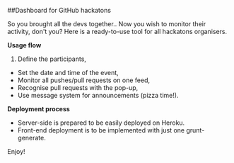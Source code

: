 ##Dashboard for GitHub hackatons

So you brought all the devs together.. Now you wish to monitor their activity, don't you? Here is a ready-to-use tool for all hackatons organisers.

**Usage flow**

1. Define the participants,
* Set the date and time of the event,
* Monitor all pushes/pull requests on one feed,
* Recognise pull requests with the pop-up,
* Use message system for announcements (pizza time!).

**Deployment process**


* Server-side is prepared to be easily deployed on Heroku.
* Front-end deployment is to be implemented with just one grunt-generate.

Enjoy!



